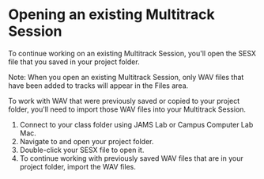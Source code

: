 # Opening an existing Multitrack Session

To continue working on an existing Multitrack Session, you'll open the SESX file that you saved in your project folder.

Note: When you open an existing Multitrack Session, only WAV files that have been added to tracks will appear in the Files area.

To work with WAV that were previously saved or copied to your project folder, you'll need to import those WAV files into your Multitrack Session.

1. Connect to your class folder using JAMS Lab or Campus Computer Lab Mac.
2. Navigate to and open your project folder. 
3. Double-click your SESX file to open it. 
4. To continue working with previously saved WAV files that are in your project folder, import the WAV files.

